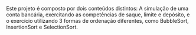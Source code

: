 Este projeto é composto por dois conteúdos distintos: 
A simulação de uma conta bancária, exercitando as competências de saque, limite e depósito, e o exercício utilizando 3 formas de ordenação diferentes, como BubbleSort, InsertionSort e SelectionSort.
